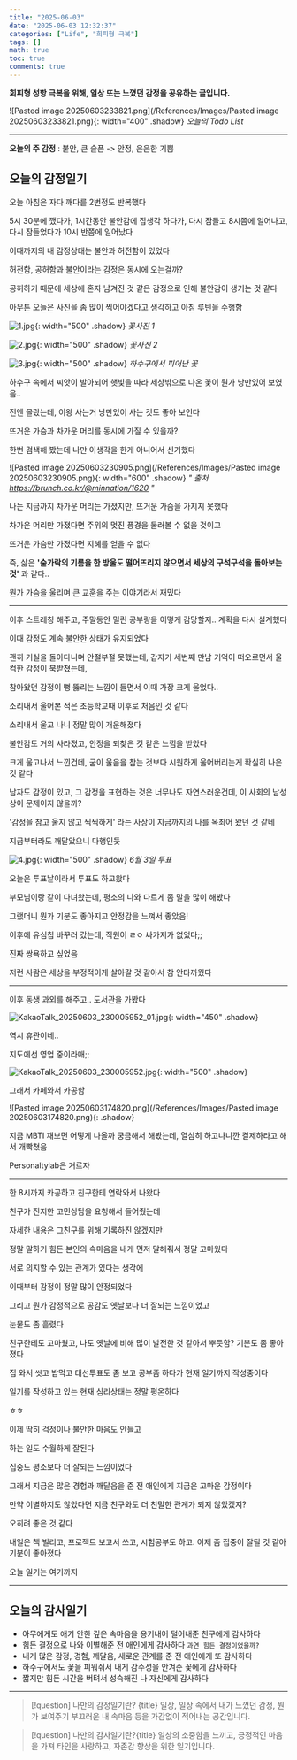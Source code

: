 ```yaml
---
title: "2025-06-03"
date: "2025-06-03 12:32:37"
categories: ["Life", "회피형 극복"]
tags: []
math: true
toc: true
comments: true
---
```


**회피형 성항 극복을 위해, 일상 또는 느꼈던 감정을 공유하는 글입니다.**

![Pasted image 20250603233821.png](/References/Images/Pasted image 20250603233821.png){: width="400" .shadow}
_오늘의 Todo List_

---

**오늘의 주 감정** : 불안, 큰 슬픔 -> 안정, 은은한 기쁨

## 오늘의 감정일기

오늘 아침은 자다 깨다를 2번정도 반복했다

5시 30분에 깼다가, 1시간동안 불안감에 잡생각 하다가, 다시 잠들고 8시쯤에 일어나고, 다시 잠들었다가 10시 반쯤에 일어났다

이때까지의 내 감정상태는 불안과 허전함이 있었다

허전함, 공허함과 불안이라는 감정은 동시에 오는걸까?

공허하기 때문에 세상에 혼자 남겨진 것 같은 감정으로 인해 불안감이 생기는 것 같다

아무튼 오늘은 사진을 좀 많이 찍어야겠다고 생각하고 아침 루틴을 수행함

![1.jpg](/References/Images/1.jpg){: width="500" .shadow}
_꽃사진 1_

![2.jpg](/References/Images/2.jpg){: width="500" .shadow}
_꽃사진 2_

![3.jpg](/References/Images/3.jpg){: width="500" .shadow}
_하수구에서 피어난 꽃_

하수구 속에서 씨앗이 발아되어 햇빛을 따라 세상밖으로 나온 꽃이 뭔가 낭만있어 보였음.. 

전엔 몰랐는데, 이왕 사는거 낭만있이 사는 것도 좋아 보인다

뜨거운 가슴과 차가운 머리를 동시에 가질 수 있을까?

한번 검색해 봤는데 나만 이생각을 한게 아니어서 신기했다

![Pasted image 20250603230905.png](/References/Images/Pasted image 20250603230905.png){: width="600" .shadow}
_" 출처 <https://brunch.co.kr/@minnation/1620> "_

나는 지금까지 차가운 머리는 가졌지만, 뜨거운 가슴을 가지지 못했다

차가운 머리만 가졌다면 주위의 멋진 풍경을 둘러볼 수 없을 것이고

뜨거운 가슴만 가졌다면 지혜를 얻을 수 없다

즉, 삶은 **'숟가락의 기름을 한 방울도 떨어뜨리지 않으면서 세상의 구석구석을 돌아보는 것'** 과 같다.. 

뭔가 가슴을 울리며 큰 교훈을 주는 이야기라서 재밌다

---

이후 스트레칭 해주고, 주말동안 밀린 공부량을 어떻게 감당할지.. 계획을 다시 설계했다

이때 감정도 계속 불안한 상태가 유지되었다

괜히 거실을 돌아다니며 안절부절 못했는데, 갑자기 세번째 만남 기억이 떠오르면서 울컥한 감정이 북받쳤는데,

참아왔던 감정이 뻥 뚫리는 느낌이 들면서 이때 가장 크게 울었다..

소리내서 울어본 적은 초등학교때 이후로 처음인 것 같다

소리내서 울고 나니 정말 많이 개운해졌다

불안감도 거의 사라졌고, 안정을 되찾은 것 같은 느낌을 받았다

크게 울고나서 느낀건데, 굳이 울음을 참는 것보다 시원하게 울어버리는게 확실히 나은 것 같다

남자도 감정이 있고, 그 감정을 표현하는 것은 너무나도 자연스러운건데, 이 사회의 남성상이 문제이지 않을까?

'감정을 참고 울지 않고 씩씩하게' 라는 사상이 지금까지의 나를 옥죄어 왔던 것 같네

지금부터라도 깨달았으니 다행인듯

![4.jpg](/References/Images/4.jpg){: width="500" .shadow}
_6월 3일 투표_

오늘은 투표날이라서 투표도 하고왔다

부모님이랑 같이 다녀왔는데, 평소의 나와 다르게 좀 말을 많이 해봤다

그랬더니 뭔가 기분도 좋아지고 안정감을 느껴서 좋았음!

이후에 유심칩 바꾸러 갔는데, 직원이 ㄹㅇ 싸가지가 없었다;;

진짜 쌍욕하고 싶었음

저런 사람은 세상을 부정적이게 살아갈 것 같아서 참 안타까웠다

---

이후 동생 과외를 해주고.. 도서관을 가봤다

![KakaoTalk_20250603_230005952_01.jpg](/References/Images/KakaoTalk_20250603_230005952_01.jpg){: width="450" .shadow}

역시 휴관이네..

지도에선 영업 중이라매;;

![KakaoTalk_20250603_230005952.jpg](/References/Images/KakaoTalk_20250603_230005952.jpg){: width="500" .shadow}

그래서 카페와서 카공함

![Pasted image 20250603174820.png](/References/Images/Pasted image 20250603174820.png){: .shadow}

지금 MBTI 재보면 어떻게 나올까 궁금해서 해봤는데, 열심히 하고나니깐 결제하라고 해서 개빡쳤음

Personaltylab은 거르자

---

한 8시까지 카공하고 친구한테 연락와서 나왔다

친구가 진지한 고민상담을 요청해서 들어줬는데

자세한 내용은 그친구를 위해 기록하진 않겠지만

정말 말하기 힘든 본인의 속마음을 내게 먼저 말해줘서 정말 고마웠다

서로 의지할 수 있는 관계가 있다는 생각에

이때부터 감정이 정말 많이 안정되었다

그리고 뭔가 감정적으로 공감도 옛날보다 더 잘되는 느낌이었고

눈물도 좀 흘렸다

친구한테도 고마웠고, 나도 옛날에 비해 많이 발전한 것 같아서 뿌듯함? 기분도 좀 좋아졌다

집 와서 씻고 밥먹고 대선투표도 좀 보고 공부좀 하다가 현재 일기까지 작성중이다

일기를 작성하고 있는 현재 심리상태는 정말 평온하다

ㅎㅎ

이제 딱히 걱정이나 불안한 마음도 안들고

하는 일도 수월하게 잘된다

집중도 평소보다 더 잘되는 느낌이었다

그래서 지금은 많은 경험과 깨달음을 준 전 애인에게 지금은 고마운 감정이다

만약 이별하지도 않았다면 지금 친구와도 더 친밀한 관계가 되지 않았겠지?

오히려 좋은 것 같다

내일은 책 빌리고, 프로젝트 보고서 쓰고, 시험공부도 하고. 이제 좀 집중이 잘될 것 같아 기분이 좋아졌다

오늘 일기는 여기까지

---
## 오늘의 감사일기

- 아무에게도 애기 안한 깊은 속마음을 용기내어 털어내준 친구에게 감사하다
- 힘든 결정으로 나와 이별해준 전 애인에게 감사하다 `과연 힘든 결정이었을까?`
- 내게 많은 감정, 경험, 깨달음, 새로운 관계를 준 전 애인에게 또 감사하다
- 하수구에서도 꽃을 피워줘서 내게 감수성을 안겨준 꽃에게 감사하다
- 짧지만 힘든 시간을 버텨서 성숙해진 나 자신에게 감사하다

---

> [!question] 나만의 감정일기란? {title}
> 일상, 일상 속에서 내가 느꼈던 감정, 뭔가 보여주기 부끄러운 내 속마음 등을 가감없이 적어내는 공간입니다.

> [!question] 나만의 감사일기란?{title}
> 일상의 소중함을 느끼고, 긍정적인 마음을 가져 타인을 사랑하고, 자존감 향상을 위한 일기입니다.
